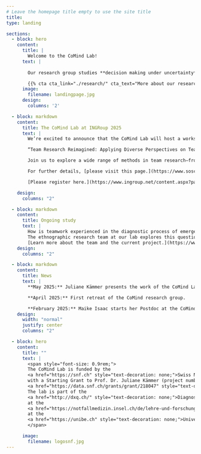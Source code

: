 ```yaml
---
# Leave the homepage title empty to use the site title
title:
type: landing

sections:
  - block: hero
    content:
      title: |
        Welcome to the CoMind Lab!
      text: |
        
        Our research group studies **decision making under uncertainty**, such as in the emergency room, to gain a clearer understanding of how medical diagnosis and other high-risk decisions can be improved.

        {{% cta cta_link="./research/" cta_text="More about our research" %}}
      image:
        filename: landingpage.jpg
      design:
        columns: '2'

  - block: markdown
    content:
      title: The CoMind Lab at INGRoup 2025
      text: |
        We’re excited to announce that the CoMind Lab will host a workshop at this year’s [INGRoup conference](https://www.ingroup.net/content.aspx?page_id=22&club_id=300815&module_id=670795) on July 17 2025 in Rotterdam:

        “Team Research Reimagined: Applying Diverse Perspectives on Team Interactions.”

        Join us to explore a wide range of methods in team research—from ethnographies to behavioral observations in simulation settings. Whether you're new to team studies or looking to broaden your methodological toolkit, this workshop offers fresh insights and inspiration.

        For further details, [please visit this page.](https://www.soscisurvey.de/INGRoup_workshopA/)

        [Please register here.](https://www.ingroup.net/content.aspx?page_id=22&club_id=300815&module_id=722830)

    design:
      columns: "2"

  - block: markdown
    content:
      title: Ongoing study
      text: |
        How is teamwork experienced in the diagnostic process of emergency care?  
        The ethnographic research team at our lab explores this question through in-depth observations and interviews in Swiss emergency departments.  
        [Learn more about the team and the current project.](https://www.teams-notfall.org/)
    design:
      columns: "2"

  - block: markdown
    content:
      title: News
      text: |
        **May 2025:** Juliane Kämmer presents the work of the CoMind Lab at this year´s ABC workshop in Rome that reunites all former members of the [Center for Adaptive Behavior and Cognition](https://www.mpib-berlin.mpg.de/research/concluded-areas/center-for-adaptive-behavior-and-cognition).

        **April 2025:** First retreat of the CoMind research group.

        **February 2025:** Maike Isaac starts her Postdoc at the CoMind Lab. Mara Hofer and Theresa Halbritter join the research group as student research assistants.
    design:
      width: "normal"  
      justify: center
      columns: "2"

  - block: hero
    content:
      title: ""
      text: |
        <span style="font-size: 0.9rem;">
        The CoMind Lab is funded by the 
        <a href="https://snf.ch" style="text-decoration: none;">Swiss National Science Foundation (SNSF)</a>
        with a Starting Grant to Prof. Dr. Juliane Kämmer (project number 
        <a href="https://data.snf.ch/grants/grant/218047" style="text-decoration: none;">TMSGI1_218047</a>).
        The lab is part of the 
        <a href="http://dxq.ch/" style="text-decoration: none;">Diagnostic Quality Lab</a>
        at the 
        <a href="https://notfallmedizin.insel.ch/de/lehre-und-forschung/forschungsschwerpunkte-und-gruppen/diagnostic-quality-lab" style="text-decoration: none;">Department of Emergency Medicine</a> 
        at the 
        <a href="https://unibe.ch" style="text-decoration: none;">University of Bern</a>, Switzerland.
        </span>

      image:
        filename: logosnf.jpg
---
```

